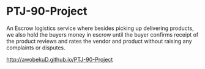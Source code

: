 # PTJ-90-Project

An Escrow logistics service where besides picking up delivering products, we also hold the buyers money in escrow until the buyer confirms receipt of the product reviews and rates the vendor and product without raising any complaints or disputes.

http://awobekuD.github.io/PTJ-90-Project
